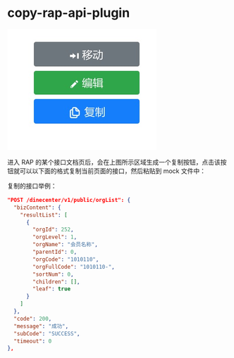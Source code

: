 # copy-rap-api-plugin

![](button.jpg)

进入 RAP 的某个接口文档页后，会在上图所示区域生成一个复制按钮，点击该按钮就可以以下面的格式复制当前页面的接口，然后粘贴到 mock 文件中：

复制的接口举例：
```json
"POST /dinecenter/v1/public/orgList": {
  "bizContent": {
    "resultList": [
      {
        "orgId": 252,
        "orgLevel": 1,
        "orgName": "会员名称",
        "parentId": 0,
        "orgCode": "1010110",
        "orgFullCode": "1010110-",
        "sortNum": 0,
        "children": [],
        "leaf": true
      }
    ]
  },
  "code": 200,
  "message": "成功",
  "subCode": "SUCCESS",
  "timeout": 0
},
```